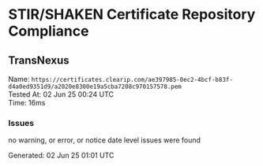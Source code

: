 # STIR/SHAKEN Certificate Repository Compliance

## TransNexus

Name: `https://certificates.clearip.com/ae397985-0ec2-4bcf-b83f-d4a0ed9351d9/a2020e8300e19a5cba7208c970157578.pem`\
Tested At: 02 Jun 25 00:24 UTC\
Time: 16ms

### Issues

no warning, or error, or notice date level issues were found

Generated: 02 Jun 25 01:01 UTC